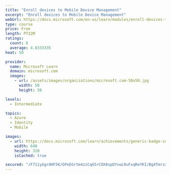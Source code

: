 ```yaml
---
title: "Enroll devices to Mobile Device Management"
excerpt: "Enroll devices to Mobile Device Management"
webUrl: https://docs.microsoft.com/en-us/learn/modules/enroll-devices-to-mobile-device-management/
type: course
price: Free
length: PT32M
ratings:
  count: 6
  average: 4.8333335
heat: 50

provider:
  name: Microsoft Learn
  domain: microsoft.com
  images:
    - url: /assets/images/organizations/microsoft.com-50x50.jpg
      width: 50
      height: 50

levels:
  - Intermediate

topics:
  - Azure
  - Identity
  - Mobile

images:
  - url: https://docs.microsoft.com/learn/achievements/generic-badge-social.png
    width: 640
    height: 320
    isCached: true

secured: "/F711yGgrdHF5K/GPeEGrtm4zzCqG5rCOX0spDYvwL0uFxqReYKI/Bg4TmrzxMognu0eSI9Z+mq5paUpJpzki8n+0HouyLCQFJdAgJ9njag7Q7trzhiDGvODm40slluQXjazVUfPQYDUDSm1nlxXNzKNFMOE21ToOen8u4t0bOHegbG63Rw08Yn4O6tc7xv+aF2tNNwqB9CkV1WC2uG6wTkXZSI6Ip2DSWzRmZ4WmmXgRzk2ObhESZpng5Egps5ytnkILk4LoVwrzprn44UJt2GMcZ0nEP61Krg9Dxs6vljqo8KxeaIFeZpyj8SPT8uConOUxI6OEEBxNz360Mmb3Lxaug+LgimN9N/ZeJjU7a8CZBEk6lGNWt7Bfrko0SP/38aiO1HV2PVCEWlIUq+EAZbpcaUQoo/DDHOJEnCQCwA=;21njA5SIOiqF4UG7Uy4NqQ=="
---
```


